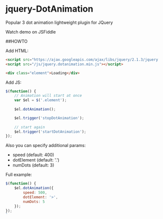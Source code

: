 # jquery-DotAnimation
Popular 3 dot animation lightweight plugin for JQuery

Watch demo on JSFiddle

##HOWTO

Add HTML:
```html
<script src="https://ajax.googleapis.com/ajax/libs/jquery/2.1.3/jquery.min.js"></script>
<script src="/js/jquery.dotanimation.min.js"></script>

<div class="element">Loading</div>
```

Add JS:
```javascript
$(function() {
    // Animation will start at once
    var $el = $('.element');
    
    $el.dotAnimation();

    $el.trigger('stopDotAnimation');
    
    // start again
    $el.trigger('startDotAnimation');
});
```

Also you can specify additional params: 
   - speed (default: 400)
   - dotElement (default: '.')
   - numDots (default: 3)


Full example:
```javascript
$(function() {
    $el.dotAnimation({
        speed: 500,
        dotElement: '>',
        numDots: 5
    });
});
`

